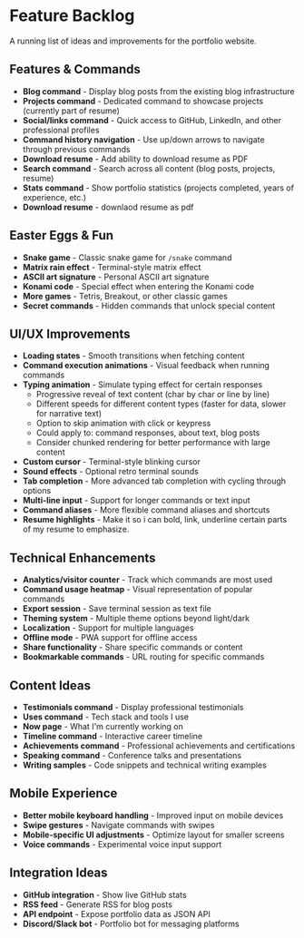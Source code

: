 # Feature Backlog

A running list of ideas and improvements for the portfolio website.

## Features & Commands

- **Blog command** - Display blog posts from the existing blog infrastructure
- **Projects command** - Dedicated command to showcase projects (currently part of resume)
- **Social/links command** - Quick access to GitHub, LinkedIn, and other professional profiles
- **Command history navigation** - Use up/down arrows to navigate through previous commands
- **Download resume** - Add ability to download resume as PDF
- **Search command** - Search across all content (blog posts, projects, resume)
- **Stats command** - Show portfolio statistics (projects completed, years of experience, etc.)
- **Download resume** - downlaod resume as pdf

## Easter Eggs & Fun

- **Snake game** - Classic snake game for `/snake` command
- **Matrix rain effect** - Terminal-style matrix effect
- **ASCII art signature** - Personal ASCII art signature
- **Konami code** - Special effect when entering the Konami code
- **More games** - Tetris, Breakout, or other classic games
- **Secret commands** - Hidden commands that unlock special content

## UI/UX Improvements

- **Loading states** - Smooth transitions when fetching content
- **Command execution animations** - Visual feedback when running commands
- **Typing animation** - Simulate typing effect for certain responses
  - Progressive reveal of text content (char by char or line by line)
  - Different speeds for different content types (faster for data, slower for narrative text)
  - Option to skip animation with click or keypress
  - Could apply to: command responses, about text, blog posts
  - Consider chunked rendering for better performance with large content
- **Custom cursor** - Terminal-style blinking cursor
- **Sound effects** - Optional retro terminal sounds
- **Tab completion** - More advanced tab completion with cycling through options
- **Multi-line input** - Support for longer commands or text input
- **Command aliases** - More flexible command aliases and shortcuts
- **Resume highlights** - Make it so i can bold, link, underline certain parts of my resume to emphasize.

## Technical Enhancements

- **Analytics/visitor counter** - Track which commands are most used
- **Command usage heatmap** - Visual representation of popular commands
- **Export session** - Save terminal session as text file
- **Theming system** - Multiple theme options beyond light/dark
- **Localization** - Support for multiple languages
- **Offline mode** - PWA support for offline access
- **Share functionality** - Share specific commands or content
- **Bookmarkable commands** - URL routing for specific commands

## Content Ideas

- **Testimonials command** - Display professional testimonials
- **Uses command** - Tech stack and tools I use
- **Now page** - What I'm currently working on
- **Timeline command** - Interactive career timeline
- **Achievements command** - Professional achievements and certifications
- **Speaking command** - Conference talks and presentations
- **Writing samples** - Code snippets and technical writing examples

## Mobile Experience

- **Better mobile keyboard handling** - Improved input on mobile devices
- **Swipe gestures** - Navigate commands with swipes
- **Mobile-specific UI adjustments** - Optimize layout for smaller screens
- **Voice commands** - Experimental voice input support

## Integration Ideas

- **GitHub integration** - Show live GitHub stats
- **RSS feed** - Generate RSS for blog posts
- **API endpoint** - Expose portfolio data as JSON API
- **Discord/Slack bot** - Portfolio bot for messaging platforms